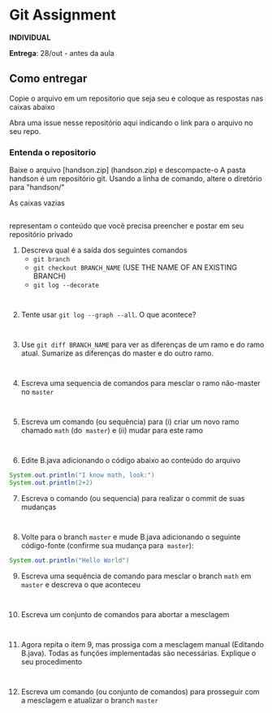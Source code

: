 # Git Assignment

**INDIVIDUAL**

**Entrega**: 28/out - antes da aula

## Como entregar
Copie o arquivo em um repositorio que seja seu e coloque as respostas nas caixas abaixo

Abra uma issue nesse repositório aqui indicando o link para o arquivo no seu repo.

### Entenda o repositorio
Baixe o arquivo [handson.zip] (handson.zip) e descompacte-o
A pasta handson é um repositório git. Usando a linha de comando, altere o diretório para "handson/"

As caixas vazias
```

```
representam o conteúdo que você precisa preencher e postar em seu repositório privado

1. Descreva qual é a saída dos seguintes comandos
    -  `git branch` 
    -  `git checkout BRANCH_NAME` (USE THE NAME OF AN EXISTING BRANCH)
    -  `git log --decorate`

```


```

2. Tente usar `git log --graph --all`. O que acontece?
```


```

3. Use `git diff BRANCH_NAME`  para ver as diferenças de um ramo e do ramo atual.
   Sumarize as diferenças do master e do outro ramo.

```


```

4. Escreva uma sequencia de comandos para mesclar o ramo não-master no `master`

```


```


5. Escreva um comando (ou sequência) para (i) criar um novo ramo chamado `math` (do` master`)
e (ii) mudar para este ramo

```


```
   
6. Edite B.java adicionando o código abaixo ao conteúdo do arquivo
```java
System.out.println("I know math, look:")
System.out.println(2+2)
```

7. Escreva o comando (ou sequencia) para realizar o commit de suas mudanças
```


```

8. Volte para o branch `master` e mude B.java adicionando o seguinte código-fonte (confirme sua mudança para` master`):
```java
System.out.println("Hello World")
```

9. Escreva uma sequência de comando para mesclar o branch `math` em` master` e descreva o que aconteceu
```


```
   
10. Escreva um conjunto de comandos para abortar a mesclagem
```


```
   
11. Agora repita o item 9, mas prossiga com a mesclagem manual (Editando B.java). Todas as funções implementadas são necessárias. Explique o seu procedimento
```


```

12. Escreva um comando (ou conjunto de comandos) para prosseguir com a mesclagem e atualizar o branch `master`
```


```



